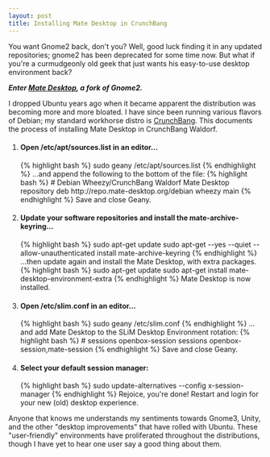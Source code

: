 ```yaml
---
layout: post
title: Installing Mate Desktop in CrunchBang
---
```


You want Gnome2 back, don't you? Well, good luck finding it in any updated 
repositories; gnome2 has been deprecated for some time now. But what if you're 
a curmudgeonly old geek that just wants his easy-to-use desktop environment 
back?

***Enter <a href="http://mate-desktop.org/" rel="external">Mate Desktop</a>, a fork of Gnome2.***

I dropped Ubuntu years ago when it became apparent the distribution was becoming 
more and more bloated. I have since been running various flavors of Debian; 
my standard workhorse distro is <a href="http://crunchbang.org/" rel="external" title="#! for short">CrunchBang</a>.
This documents the process of installing Mate Desktop in CrunchBang Waldorf.

<ol>
<li><h4>Open /etc/apt/sources.list in an editor&hellip;</h4>
<p>
{% highlight bash %}
sudo geany /etc/apt/sources.list
{% endhighlight %}
&hellip;and append the following to the bottom of the file:
{% highlight bash %}
# Debian Wheezy/CrunchBang Waldorf Mate Desktop repository
deb http://repo.mate-desktop.org/debian wheezy main
{% endhighlight %}
Save and close Geany.
</p>
</li>

<li><h4>Update your software repositories and install the mate-archive-keyring&hellip;</h4>
<p>
{% highlight bash %}
sudo apt-get update
sudo apt-get --yes --quiet --allow-unauthenticated install mate-archive-keyring 
{% endhighlight %}
&hellip;then update again and install the Mate Desktop, with extra packages.
{% highlight bash %}
sudo apt-get update
sudo apt-get install mate-desktop-environment-extra
{% endhighlight %}
Mate Desktop is now installed.
</p>
</li>

<li><h4>Open /etc/slim.conf in an editor&hellip;</h4>
<p>
{% highlight bash %}
sudo geany /etc/slim.conf
{% endhighlight %}
&hellip;and add Mate Desktop to the SLiM Desktop Environment rotation:
{% highlight bash %}
# sessions            openbox-session
sessions            openbox-session,mate-session
{% endhighlight %}
Save and close Geany.
</p>
</li>
<li><h4>Select your default session manager:</h4>
<p>
{% highlight bash %}
sudo update-alternatives --config x-session-manager
{% endhighlight %}
Rejoice, you're done! Restart and login for your new (old) desktop experience.
</p>
</li>
</ol>

<aside>Anyone that knows me understands my sentiments towards Gnome3, Unity, and the 
other "desktop improvements" that have rolled with Ubuntu. These "user-friendly" 
environments have proliferated throughout the distributions, though I have yet 
to hear one user say a good thing about them.</aside>
